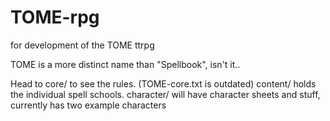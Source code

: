 # TOME-rpg
for development of the TOME ttrpg

TOME is a more distinct name than "Spellbook", isn't it..

Head to core/ to see the rules. (TOME-core.txt is outdated)
content/ holds the individual spell schools.
character/ will have character sheets and stuff, currently has two example characters
